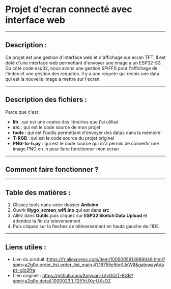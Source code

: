 # Projet d'ecran connecté avec interface web  

*******  

## Description :  

Ce projet est une gestion d'interface web et d'affichage sur ecran TFT. Il est doté d'une interface web permettant d'envoyer une image a un ESP32-S3.  
Du côté code esp32, nous avons une gestion SPIFFS pour l'affichage de l'index et une gestion des requetes. Il y a une requete qui recois une data qui est la nouvelle image a mettre sur l'ecran.

*******  
  
## Description des fichiers :  

Parce que c'est :
 * **lib** : qui est une copies des librairies que j'ai utilisé
 * **src** : qui est le code source de mon projet
 * **tools** : qui est l'outils permettant d'envoyer des datas dans la mémoire'
 * **T-RGB** : qui est le code source du projet originel 
 * **PNG-to-h.py** : qui est le code source qui m'a permis de convertir une image PNG en .h pour faire fonctionner mon ecran  
   
*******  
  
## Comment faire fonctionner ?  

*******  

## Table des matières  :  

 1. Glissez tools dans votre dossier **Arduino**
 2. Ouvrir **lilygo_screen_wifi.ino** qui est dans **src**
 3. Allez dans **Outils** puis cliquez sur **ESP32 Sketch Data Upload** et attendez la fin du televersement
 4. Puis cliquez sur la fleches de téléversement en hauta gauche de l'IDE
     
*******  
  
## Liens utiles :  

 * Lien du produit :https://fr.aliexpress.com/item/1005005913989946.html?spm=a2g0o.order_list.order_list_main.41.18755e5bn1JnW8&gatewayAdapt=glo2fra  
 * Lien originel : https://github.com/Xinyuan-LilyGO/T-RGB?spm=a2g0o.detail.1000023.1.7251rUXsrUXsOZ
